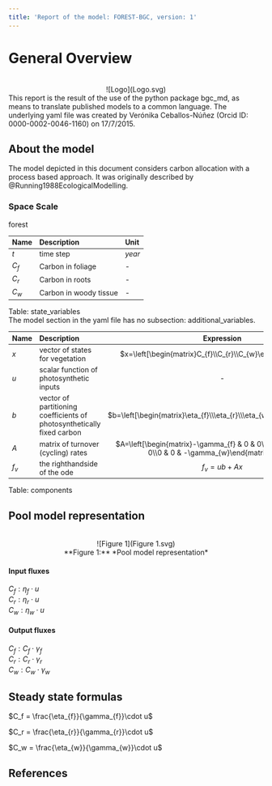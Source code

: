 ```yaml
---
title: 'Report of the model: FOREST-BGC, version: 1'
---
```

  
  
# General Overview  
  

<br>
<center>
![Logo](Logo.svg)
</center>
This report is the result of the use of the python package bgc_md, as means to translate published models to a common language.  The underlying yaml file was created by Verónika Ceballos-Núñez (Orcid ID: 0000-0002-0046-1160) on 17/7/2015.  
  
  
  
## About the model  
  
The model depicted in this document considers carbon allocation with a process based approach. It was originally described by @Running1988EcologicalModelling.  
  
  
  
### Space Scale  
  
forest
  
  
Name|Description|Unit  
:-----|:-----|:-----  
$t$|time step|$year$  
$C_{f}$|Carbon in foliage|-  
$C_{r}$|Carbon in roots|-  
$C_{w}$|Carbon in woody tissue|-  
  Table: state_variables  
The model section in the yaml file has no subsection: additional_variables.  
  
Name|Description|Expression  
:-----|:-----|:-----:  
$x$|vector of states for vegetation|$x=\left[\begin{matrix}C_{f}\\C_{r}\\C_{w}\end{matrix}\right]$  
$u$|scalar function of photosynthetic inputs|-  
$b$|vector of partitioning coefficients of photosynthetically fixed carbon|$b=\left[\begin{matrix}\eta_{f}\\\eta_{r}\\\eta_{w}\end{matrix}\right]$  
$A$|matrix of turnover (cycling) rates|$A=\left[\begin{matrix}-\gamma_{f} & 0 & 0\\0 & -\gamma_{r} & 0\\0 & 0 & -\gamma_{w}\end{matrix}\right]$  
$f_{v}$|the righthandside of the ode|$f_{v}=u b + A x$  
  Table: components  
  
  
## Pool model representation  
  

<br>
<center>
![Figure 1](Figure 1.svg)<br>**Figure 1:** *Pool model representation*<br>
</center>
  
  
#### Input fluxes  
  
$C_{f}: \eta_{f}\cdot u$  
$C_{r}: \eta_{r}\cdot u$  
$C_{w}: \eta_{w}\cdot u$  

  
  
#### Output fluxes  
  
$C_{f}: C_{f}\cdot\gamma_{f}$  
$C_{r}: C_{r}\cdot\gamma_{r}$  
$C_{w}: C_{w}\cdot\gamma_{w}$  
  
  
## Steady state formulas  
  
$C_f = \frac{\eta_{f}}{\gamma_{f}}\cdot u$  
  
  
  
$C_r = \frac{\eta_{r}}{\gamma_{r}}\cdot u$  
  
  
  
$C_w = \frac{\eta_{w}}{\gamma_{w}}\cdot u$  
  
  
  
  
  
## References  
  
